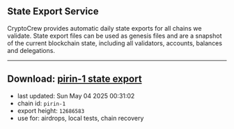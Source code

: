 ## State Export Service
CryptoCrew provides automatic daily state exports for all chains we validate. State export files can be used as genesis files and are a snapshot of the current blockchain state, including all validators, accounts, balances and delegations.

---
**Download: [pirin-1 state export](https://dl-eu2.ccvalidators.com/SERVICE/nolus/pirin-1_export_12686583.json)**
---

- last updated: Sun May 04 2025 00:31:02
- chain id: `pirin-1`
- export height: `12686583`
- use for: airdrops, local tests, chain recovery
